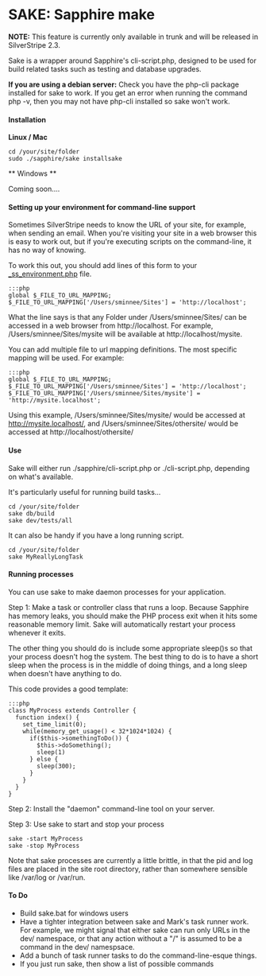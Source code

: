 # SAKE: Sapphire make

**NOTE:** This feature is currently only available in trunk and will be released in SilverStripe 2.3.

Sake is a wrapper around Sapphire's cli-script.php, designed to be used for build related tasks such as testing and database upgrades.

**If you are using a debian server:** Check you have the php-cli package installed for sake to work. 
If you get an error when running the command php -v, then you may not have php-cli installed so sake won't work.

#### Installation

**Linux / Mac**

	
	cd /your/site/folder
	sudo ./sapphire/sake installsake


** Windows **

Coming soon....

#### Setting up your environment for command-line support

Sometimes SilverStripe needs to know the URL of your site, for example, when sending an email.  When you're visiting your site in a web browser this is easy to work out, but if you're executing scripts on the command-line, it has no way of knowing.

To work this out, you should add lines of this form to your [_ss_environment.php](environment-management) file.

	:::php
	global $_FILE_TO_URL_MAPPING;
	$_FILE_TO_URL_MAPPING['/Users/sminnee/Sites'] = 'http://localhost';


What the line says is that any Folder under /Users/sminnee/Sites/ can be accessed in a web browser from http://localhost.  For example, /Users/sminnee/Sites/mysite will be available at http://localhost/mysite.

You can add multiple file to url mapping definitions.  The most specific mapping will be used. For example:

	:::php
	global $_FILE_TO_URL_MAPPING;
	$_FILE_TO_URL_MAPPING['/Users/sminnee/Sites'] = 'http://localhost';
	$_FILE_TO_URL_MAPPING['/Users/sminnee/Sites/mysite'] = 'http://mysite.localhost';


Using this example, /Users/sminnee/Sites/mysite/ would be accessed at http://mysite.localhost/, and /Users/sminnee/Sites/othersite/ would be accessed at http://localhost/othersite/

#### Use

Sake will either run ./sapphire/cli-script.php or ./cli-script.php, depending on what's available.

It's particularly useful for running build tasks...

	
	cd /your/site/folder
	sake db/build
	sake dev/tests/all


It can also be handy if you have a long running script.

	
	cd /your/site/folder
	sake MyReallyLongTask


#### Running processes

You can use sake to make daemon processes for your application.

Step 1: Make a task or controller class that runs a loop.  Because Sapphire has memory leaks, you should make the PHP process exit when it hits some reasonable memory limit.  Sake will automatically restart your process whenever it exits.

The other thing you should do is include some appropriate sleep()s so that your process doesn't hog the system.  The best thing to do is to have a short sleep when the process is in the middle of doing things, and a long sleep when doesn't have anything to do.

This code provides a good template:

	:::php
	class MyProcess extends Controller {
	  function index() {
	    set_time_limit(0);
	    while(memory_get_usage() < 32*1024*1024) {
	      if($this->somethingToDo()) {
	        $this->doSomething();
	        sleep(1)
	      } else {
	        sleep(300);
	      }
	    }
	  }
	}



Step 2: Install the "daemon" command-line tool on your server.

Step 3: Use sake to start and stop your process

	
	sake -start MyProcess
	sake -stop MyProcess


Note that sake processes are currently a little brittle, in that the pid and log files are placed in the site root directory, rather than somewhere sensible like /var/log or /var/run.

#### To Do

*  Build sake.bat for windows users
*  Have a tighter integration between sake and Mark's task runner work.  For example, we might signal that either sake can run only URLs in the dev/ namespace, or that any action without a "/" is assumed to be a command in the dev/ namespsace.
*  Add a bunch of task runner tasks to do the command-line-esque things.
*  If you just run sake, then show a list of possible commands
